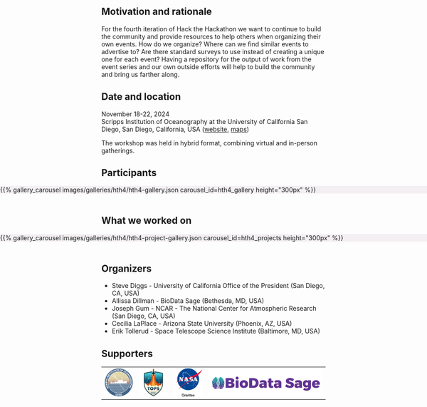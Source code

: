 <!--
.. title: Hack the Hackathon vol. 4
.. slug: events/hth4
.. hide_title: false
.. date: 2024-11-21 19:31:58 UTC
.. tags: 
.. category: 
.. link: 
.. description: 
.. type: text
-->

<style>
td, th {
   border: none!important;
}
</style>

## Motivation and rationale
For the fourth iteration of Hack the Hackathon we want to continue to build the community and provide resources to help others when organizing their own events. How do we organize? Where can we find similar events to advertise to? Are there standard surveys to use instead of creating a unique one for each event? Having a repository for the output of work from the event series and our own outside efforts will help to build the community and bring us farther along.

## Date and location
November 18-22, 2024  
Scripps Institution of Oceanography at the University of California San Diego, San Diego, California, USA ([website](https://scripps.ucsd.edu/), [maps](https://share.google/a9Obv2XPy3BNKK2qs))

The workshop was held in hybrid format, combining virtual and in-person gatherings.

## Participants
<section class="py-5" id="resources" style="background-color: #f3eff2; margin-left: calc(-50vw + 50%); margin-right: calc(-50vw + 50%); width: 100vw; margin-bottom: 3rem;">
{{% gallery_carousel images/galleries/hth4/hth4-gallery.json carousel_id=hth4_gallery height="300px" %}}
</section>

## What we worked on
<section class="py-5" id="resources" style="background-color: #f3eff2; margin-left: calc(-50vw + 50%); margin-right: calc(-50vw + 50%); width: 100vw; margin-bottom: 3rem;">
{{% gallery_carousel images/galleries/hth4/hth4-project-gallery.json carousel_id=hth4_projects height="300px" %}}
</section>

## Organizers
- Steve Diggs - University of California Office of the President (San Diego, CA, USA)
- Allissa Dillman - BioData Sage (Bethesda, MD, USA)
- Joseph Gum - NCAR - The National Center for Atmospheric Research (San Diego, CA, USA)
- Cecilia LaPlace - Arizona State University (Phoenix, AZ, USA)
- Erik Tollerud - Space Telescope Science Institute (Baltimore, MD, USA)

## Supporters

<table>
  <tr>
    <td><a href="https://scripps.ucsd.edu/" target="_blank" class="logo-link"><img class="logo" src="/images/funders/scripps.png" alt="Scripps"/></a></td>
    <td><a href="https://www.earthdata.nasa.gov/about/competitive-programs/access/terrestrial-observation-prediction-system" target="_blank" class="logo-link"><img class="logo" src="/images/funders/tops.png" alt="TOPS NASA"/></a></td>
    <td><a href="https://www.nasa.gov/" target="_blank" class="logo-link"><img class="logo" src="/images/funders/nasa-grantee.png" alt="NASA Grantee"/></a></td>
    <td><a href="https://www.biodatasage.com/" target="_blank" class="logo-link"><img class="logo" src="/images/funders/biodatasage.png" alt="BioData Sage"/></a></td>
  </tr>
</table>
